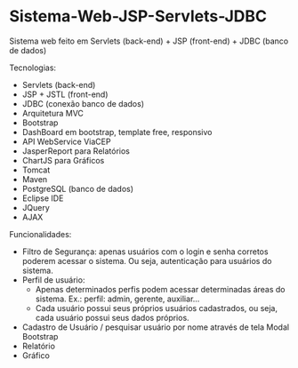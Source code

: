 # Sistema-Web-JSP-Servlets-JDBC
Sistema web feito em Servlets (back-end) + JSP (front-end) + JDBC (banco de dados)

Tecnologias:

* Servlets (back-end)
* JSP + JSTL (front-end)
* JDBC (conexão banco de dados)
* Arquitetura MVC
* Bootstrap
* DashBoard em bootstrap, template free, responsivo
* API WebService ViaCEP
* JasperReport para Relatórios
* ChartJS para Gráficos
* Tomcat
* Maven
* PostgreSQL (banco de dados)
* Eclipse IDE
* JQuery
* AJAX

Funcionalidades:

* Filtro de Segurança: apenas usuários com o login e senha corretos poderem acessar o sistema. Ou seja, autenticação para usuários do sistema.
* Perfil de usuário: 
  - Apenas determinados perfis podem acessar determinadas áreas do sistema. Ex.: perfil: admin, gerente, auxiliar...
  - Cada usuário possui seus próprios usuários cadastrados, ou seja, cada usuário possui seus dados próprios.
* Cadastro de Usuário / pesquisar usuário por nome através de tela Modal Bootstrap
* Relatório
* Gráfico

